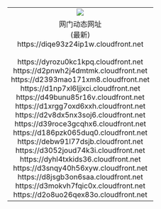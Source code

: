﻿<table>
  <tr></tr>
  <tr><td colspan=2 align=center><img src="https://diqe93z24ip1w.cloudfront.net/Up/oGate.jpg" /></td></tr>
  <tr><td colspan=2 align=center>网门动态网址<br/>(最新)
<br>https://diqe93z24ip1w.cloudfront.net
<br/>
<br>https://dyrozu0kc1kpq.cloudfront.net
<br>https://d2pnwh2j4dmtmk.cloudfront.net
<br>https://d2393mao171xm8.cloudfront.net
<br>https://d1np7xl6ljjxci.cloudfront.net
<br>https://d49bunu85r16v.cloudfront.net
<br>https://d1xrgg7oxd6xxh.cloudfront.net
<br>https://d2v8dx5nx3soj6.cloudfront.net
<br>https://d39roce3gcqhx6.cloudfront.net
<br>https://d186pzk065duq0.cloudfront.net
<br>https://debw91l77dsjb.cloudfront.net
<br>https://d3052joud74k3i.cloudfront.net
<br>https://dyhl4txkids36.cloudfront.net
<br>https://d3snqy40h56xyw.cloudfront.net
<br>https://d8jsgb3on6saa.cloudfront.net
<br>https://d3mokvh7fqic0x.cloudfront.net
<br>https://d2o8uo26qex83o.cloudfront.net
    </td>
  </tr>
</table>
